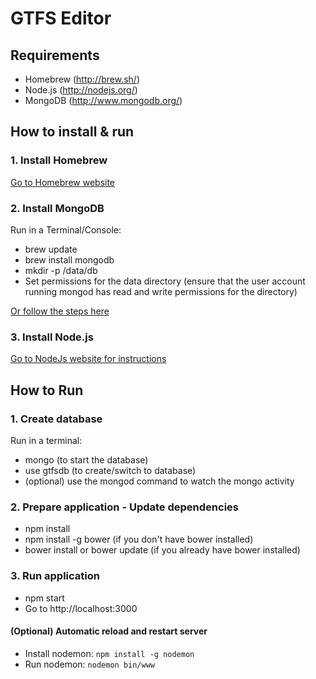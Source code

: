 # GTFS Editor

## Requirements
- Homebrew (http://brew.sh/)
- Node.js (http://nodejs.org/)
- MongoDB (http://www.mongodb.org/)

## How to install & run

### 1. Install Homebrew
[Go to Homebrew website](http://brew.sh/)

### 2. Install MongoDB
Run in a Terminal/Console:
- brew update
- brew install mongodb
- mkdir -p /data/db
- Set permissions for the data directory (ensure that the user account running mongod has read and write permissions for the directory)

[Or follow the steps here](http://docs.mongodb.org/manual/tutorial/install-mongodb-on-os-x/)

### 3. Install Node.js
[Go to NodeJs website for instructions](https://nodejs.org/en/)

## How to Run

### 1. Create database
Run in a terminal:
- mongo (to start the database)
- use gtfsdb (to create/switch to database)
- (optional) use the mongod command to watch the mongo activity

### 2. Prepare application - Update dependencies
- npm install
- npm install -g bower (if you don't have bower installed)
- bower install or bower update (if you already have bower installed)

### 3. Run application
- npm start
- Go to http://localhost:3000

#### (Optional) Automatic reload and restart server
- Install nodemon: `npm install -g nodemon`
- Run nodemon: `nodemon bin/www`
